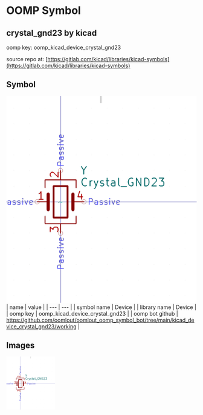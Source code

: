 # OOMP Symbol  
## crystal_gnd23  by kicad  
  
oomp key: oomp_kicad_device_crystal_gnd23  
  
source repo at: [https://gitlab.com/kicad/libraries/kicad-symbols](https://gitlab.com/kicad/libraries/kicad-symbols)  
## Symbol  
  
[![working.png](working_600.png)](working.png)  
| name | value | 
| --- | --- | 
| symbol name | Device | 
| library name | Device | 
| oomp key | oomp_kicad_device_crystal_gnd23 | 
| oomp bot github | https://github.com/oomlout/oomlout_oomp_symbol_bot/tree/main/kicad_device_crystal_gnd23/working | 
## Images  
  
[![working.png](working_140.png)](working.png)  
